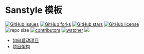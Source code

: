 # Sanstyle 模板

[![GitHub issues](https://img.shields.io/github/issues/xinetzone/sanstyle-starter)](https://github.com/xinetzone/sanstyle-starter/issues) [![GitHub forks](https://img.shields.io/github/forks/xinetzone/sanstyle-starter)](https://github.com/xinetzone/sanstyle-starter/network) [![GitHub stars](https://img.shields.io/github/stars/xinetzone/sanstyle-starter)](https://github.com/xinetzone/sanstyle-starter/stargazers) [![GitHub license](https://img.shields.io/github/license/xinetzone/sanstyle-starter)](https://github.com/xinetzone/sanstyle-starter/blob/main/LICENSE)  ![repo size](https://img.shields.io/github/repo-size/xinetzone/sanstyle-starter.svg) [![contributors](https://img.shields.io/github/contributors/xinetzone/sanstyle-starter.svg)](https://github.com/xinetzone/sanstyle-starter/graphs/contributors) [![watcher](https://img.shields.io/github/watchers/xinetzone/sanstyle-starter.svg)](https://github.com/xinetzone/sanstyle-starter/watchers) ![](https://github.com/xinetzone/sanstyle-starter/actions/workflows/docs.yml/badge.svg)

- [如何启动项目](start:how)
- [项目架构](about:architecture)
